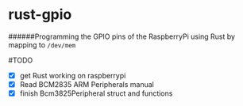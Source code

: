 # rust-gpio
######Programming the GPIO pins of the RaspberryPi using Rust by mapping to `/dev/mem`

#TODO
- [x] get Rust working on raspberrypi
- [x] Read BCM2835 ARM Peripherals manual
- [x] finish Bcm3825Peripheral struct and functions
